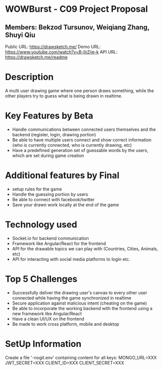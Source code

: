 # WOWBurst - C09 Project Proposal

## Members: Bekzod Tursunov, Weiqiang Zhang, Shuyi Qiu

Public URL: https://drawsketch.me/
Demo URL: https://www.youtube.com/watch?v=B-lIrZije-k
API URL: https://drawsketch.me/readme

# Description

A multi user drawing game where one person draws something, while the other players try to guess what is being drawn in realtime.

# Key Features by Beta

- Handle communications between connected users themselves and the backend (register, login, drawing portion)
- Be able to have multiple users connect and show correct information (who is currently connected, who is currently drawing, etc)
- Have a predefined generation set of guessable words by the users, which are set during game creation

# Additional features by Final
- setup rules for the game
- Handle the guessing portion by users
- Be able to connect with facebook/twitter
- Save your drawn work locally at the end of the game

# Technology used
- Socket.io for backend communication
- Framework like Angular/React for the frontend
- API for the drawable topics we can play with (Countries, Cities, Animals, etc)
- API for interacting with social media platforms to login etc.

# Top 5 Challenges
- Successfully deliver the drawing user's canvas to every other user connected while having the game synchronized in realtime
- Secure application against malicious intent (cheating on the game)
- Be able to incorporate the working backend with the frontend using a new framework like Angular/React
- Have a clean UI/UX on the frontend
- Be made to work cross platform, mobile and desktop

# SetUp Information
Create a file '-nogit.env' containing content for all keys:
    MONGO_URL=XXX
    JWT_SECRET=XXX
    CLIENT_ID=XXX
    CLIENT_SECRET=XXX
